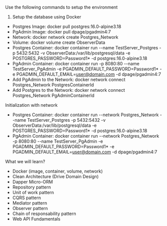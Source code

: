 Use the following commands to setup the environment

1. Setup the database using Docker

- Postgres Image: docker pull postgres:16.0-alpine3.18
- PgAdmin Image: docker pull dpage/pgadmin4:7
- Network: docker network create Postgres_Network
- Volume: docker volume create ObserverData
- Postgres Container: docker container run --name TestServer_Postgres -p 5432:5432 -v ObserverData:/var/lib/postgresql/data -e POSTGRES_PASSWORD=Password1* -d postgres:16.0-alpine3.18
- PgAdmin Container: docker container run -p 8080:80 --name TestServer_PgAdmin -e PGADMIN_DEFAULT_PASSWORD=Password1* -e PGADMIN_DEFAULT_EMAIL=user@domain.com -d dpage/pgadmin4:7
- Add PgAdmin to the Network: docker network connect Postgres_Network PostgresContainerId
- Add Postgres to the Network: docker network connect Postgres_Network PgAdminContainerId

Initialization with network

- Postgres Container: docker container run --network Postgres_Network --name TestServer_Postgres -p 5432:5432 -v ObserverData:/var/lib/postgresql/data -e POSTGRES_PASSWORD=Password1* -d postgres:16.0-alpine3.18
- PgAdmin Container: docker container run --network Postgres_Network -p 8080:80 --name TestServer_PgAdmin -e PGADMIN_DEFAULT_PASSWORD=Password1* -e PGADMIN_DEFAULT_EMAIL=user@domain.com -d dpage/pgadmin4:7

What we will learn?

- Docker (image, container, volume, network)
- Clean Architecture (Drive Domain Design)
- Dapper Micro-ORM
- Repository pattern
- Unit of work pattern
- CQRS pattern
- Mediator pattern
- Observer pattern
- Chain of responsability pattern
- Web API Fundamentals
